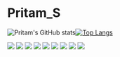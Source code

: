 # Pritam_S

![Pritam's GitHub stats](https://github-readme-stats.vercel.app/api?username=pritam-s&show_icons=false)[![Top Langs](https://github-readme-stats.vercel.app/api/top-langs/?username=pritam-s&langs_count=8&layout=compact)](https://github.com/pritam-s/github-readme-stats)

![](https://img.shields.io/badge/Ubuntu-OS-informational?style=flat-square&logo=Ubuntu&logoColor=white&color=0066FF) ![](https://img.shields.io/badge/Python-Code-informational?style=flat-square&logo=Python&logoColor=white&color=0066FF) ![](https://img.shields.io/badge/HTML-Markup-informational?style=flat-square&logo=HTML5&logoColor=white&color=0066FF) ![](https://img.shields.io/badge/CSS-StyleSheet-informational?style=flat-square&logo=CSS3&logoColor=white&color=0066FF) ![](https://img.shields.io/badge/JavaScript-Code-informational?style=flat-square&logo=JavaScript&logoColor=white&color=0066FF) ![](https://img.shields.io/badge/php-Code-informational?style=flat-square&logo=php&logoColor=white&color=0066FF) ![](https://img.shields.io/badge/RaspberryPi-SBC-informational?style=flat-square&logo=RaspberryPi&logoColor=white&color=0066FF) ![](https://img.shields.io/badge/Figma-UI/UX-informational?style=flat-square&logo=Figma&logoColor=white&color=0066FF) ![](https://img.shields.io/badge/Photoshop-MediaDesign-informational?style=flat-square&logo=AdobePhotoshop&logoColor=white&color=0066FF)

